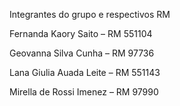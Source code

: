 Integrantes do grupo e respectivos RM

Fernanda Kaory Saito – RM 551104 

Geovanna Silva Cunha – RM 97736 

Lana Giulia Auada Leite – RM 551143 

Mirella de Rossi Imenez – RM 97990 


